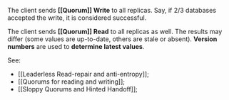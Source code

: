 The client sends **[[Quorum]] Write** to all replicas. Say, if 2/3 databases accepted the write, it is considered successful.

The client sends **[[Quorum]] Read** to all replicas as well. The results may differ (some values are up-to-date, others are stale or absent). **Version numbers** are used to **determine latest values**.

See:
- [[Leaderless Read-repair and anti-entropy]];
- [[Quorums for reading and writing]];
- [[Sloppy Quorums and Hinted Handoff]];
